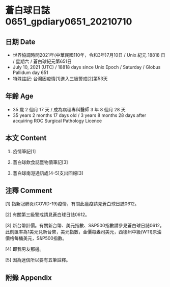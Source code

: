 [_metadata_:encoding]: - "utf-8"
[_metadata_:language]: - "zh-Hant-TW"
[_metadata_:fileformat]: - "markdown"
[_metadata_:MIME_type]: - "text/plain"
[_metadata_:markdown_version]: - "commonmark version 0.29"
[_metadata_:markdown_spec]: - "https://spec.commonmark.org/0.29/"

# 蒼白球日誌0651_gpdiary0651_20210710 #

## 日期 Date ##

* 世界協調時間2021年(中華民國110年，令和3年)7月10日 / Unix 紀元 18818 日 / 星期六 / 蒼白球紀元第651日
* July 10, 2021 (UTC) / 18818 days since Unix Epoch / Saturday / Globus Pallidum day 651
* 特殊註記: 台灣因疫情[1]進入三級警戒[2]第53天

## 年齡 Age ##

* 35 歲 2 個月 17 天 / 成為病理專科醫師 3 年 8 個月 28 天
* 35 years 2 months 17 days old / 3 years 8 months 28 days after acquiring ROC Surgical Pathology Licence

## 本文 Content ##

1. 疫情筆記[1]

    
2. 蒼白球飲食誌暨物價筆記[3]

    
3. 蒼白球南港通訊處[4-5]支出回報[3]

    

## 注釋 Comment ##

[1] 指新冠肺炎(COVID-19)疫情，有關此瘟疫請見蒼白球日誌0612。


[2] 有關第三級警戒請見蒼白球日誌0612。


[3] 新台幣計價。有關新台幣、美元指數、S&P500指數請參見蒼白球日誌0612。此刻匯率為1美元兌新台幣，美元指數，金價每盎司美元，西德州中級(WTI)原油價格每桶美元，S&P500指數。


[4] 即我男友那邊。


[5] 因為迷信所以要有五筆註釋。



## 附錄 Appendix ##

